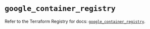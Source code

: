 # `google_container_registry`

Refer to the Terraform Registry for docs: [`google_container_registry`](https://registry.terraform.io/providers/hashicorp/google-beta/6.46.0/docs/resources/google_container_registry).
